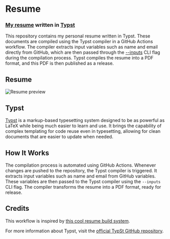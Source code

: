 # Resume

### [My resume](https://github.com/jLevere/resume/releases/latest/) written in [Typst](https://github.com/typst/typst)

This repository contains my personal resume written in Typst. These documents are compiled using the Typst compiler in a GitHub Actions workflow. The compiler extracts input variables such as name and email directly from GitHub, which are then passed through the [--inputs](https://typst.app/docs/reference/foundations/sys/) CLI flag during the compilation process. Typst compiles the resume into a PDF format, and this PDF is then published as a release.

## Resume

![Resume preview](https://github.com/jLevere/resume/releases/latest/download/resume.png)

## Typst

[Typst](https://github.com/typst/typst) is a markup-based typesetting system designed to be as powerful as LaTeX while being much easier to learn and use.
It brings the capability of complex templating for code reuse even in typesetting, allowing for clean documents that are easier to update when needed.

## How It Works

The compilation process is automated using GitHub Actions. Whenever changes are pushed to the repository, the Typst compiler is triggered. It extracts input variables such as name and email from GitHub variables. These variables are then passed to the Typst compiler using the `--inputs` CLI flag. The compiler transforms the resume into a PDF format, ready for release.

## Credits

This workflow is inspired by [this cool resume build system](https://github.com/mbund/resume).

For more information about Typst, visit the [official TypSt GitHub repository](https://github.com/typst/typst).
